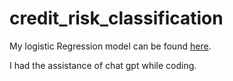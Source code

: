 # credit_risk_classification
My logistic Regression model can be found [here]().

I had the assistance of chat gpt while coding.